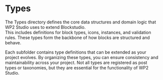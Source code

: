 # Types

The Types directory defines the core data structures and domain logic that WP2 Studio uses to extend Blockstudio.  
This includes definitions for block types, icons, instances, and validation rules. These types form the backbone of how blocks are structured and behave.

Each subfolder contains type definitions that can be extended as your project evolves. By organizing these types, you can ensure consistency and maintainability across your project. Not all types are registered as post types or taxonomies, but they are essential for the functionality of WP2 Studio.
